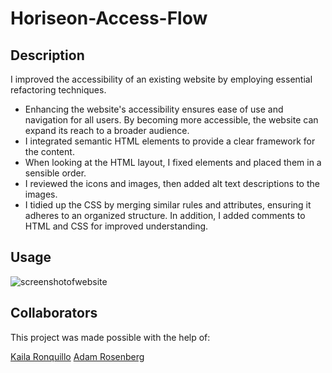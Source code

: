 # Horiseon-Access-Flow

## Description

I improved the accessibility of an existing website by employing essential refactoring techniques.
 - Enhancing the website's accessibility ensures ease of use and navigation for all users. By becoming more accessible, the website can expand its reach to a broader audience.
 - I integrated semantic HTML elements to provide a clear framework for the content.
 - When looking at the HTML layout, I fixed elements and placed them in a sensible order.
 - I reviewed the icons and images, then added alt text descriptions to the images.
 - I tidied up the CSS by merging similar rules and attributes, ensuring it adheres to an organized structure. In addition, I added comments to HTML and CSS for improved understanding.

## Usage

![screenshotofwebsite](./assets/images/screenshot-of-website.png)


## Collaborators

This project was made possible with the help of:

[Kaila Ronquillo](https://github.com/girlnotfound)
[Adam Rosenberg](https://github.com/AcoderRose)